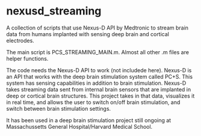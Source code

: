 # nexusd_streaming
A collection of scripts that use Nexus-D API by Medtronic to stream brain data from humans implanted with sensing deep brain and cortical electrodes.

The main script is PCS_STREAMING_MAIN.m. Almost all other .m files are helper functions. 

The code needs the Nexus-D API to work (not includede here). Nexus-D is an API that works with the deep brain stimulation system called PC+S. This system has sensing capabilities in addition to brain stimulation. Nexus-D takes streaming data sent from internal brain sensors that are implanted in deep or cortical brain structures. This project takes in that data, visualizes it in real time, and allows the user to switch on/off brain stimulation, and switch between brain stimulation settings.

It has been used in a deep brain stimulation project still ongoing at Massachussetts General Hospital/Harvard Medical School.
